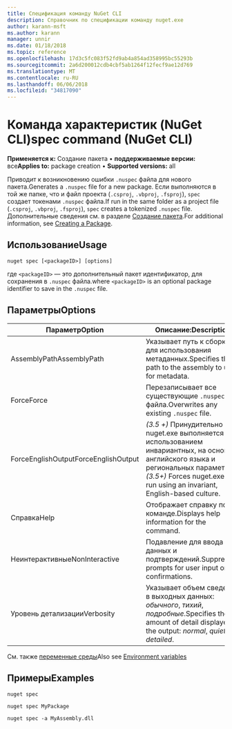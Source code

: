 ```yaml
---
title: Спецификация команду NuGet CLI
description: Справочник по спецификации команду nuget.exe
author: karann-msft
ms.author: karann
manager: unnir
ms.date: 01/18/2018
ms.topic: reference
ms.openlocfilehash: 17d3c5fc083f52fd9ab4a854ad358995bc55293b
ms.sourcegitcommit: 2a6d200012cdb4cbf5ab1264f12fecf9ae12d769
ms.translationtype: MT
ms.contentlocale: ru-RU
ms.lasthandoff: 06/06/2018
ms.locfileid: "34817090"
---
```

# <a name="spec-command-nuget-cli"></a><span data-ttu-id="0416d-103">Команда характеристик (NuGet CLI)</span><span class="sxs-lookup"><span data-stu-id="0416d-103">spec command (NuGet CLI)</span></span>

<span data-ttu-id="0416d-104">**Применяется к:** Создание пакета &bullet; **поддерживаемые версии:** все</span><span class="sxs-lookup"><span data-stu-id="0416d-104">**Applies to:** package creation &bullet; **Supported versions:** all</span></span>

<span data-ttu-id="0416d-105">Приводит к возникновению ошибки `.nuspec` файла для нового пакета.</span><span class="sxs-lookup"><span data-stu-id="0416d-105">Generates a `.nuspec` file for a new package.</span></span> <span data-ttu-id="0416d-106">Если выполняются в той же папке, что и файл проекта (`.csproj`, `.vbproj`, `.fsproj`), `spec` создает токенами `.nuspec` файла.</span><span class="sxs-lookup"><span data-stu-id="0416d-106">If run in the same folder as a project file (`.csproj`, `.vbproj`, `.fsproj`), `spec` creates a tokenized `.nuspec` file.</span></span> <span data-ttu-id="0416d-107">Дополнительные сведения см. в разделе [Создание пакета](../create-packages/creating-a-package.md).</span><span class="sxs-lookup"><span data-stu-id="0416d-107">For additional information, see [Creating a Package](../create-packages/creating-a-package.md).</span></span>

## <a name="usage"></a><span data-ttu-id="0416d-108">Использование</span><span class="sxs-lookup"><span data-stu-id="0416d-108">Usage</span></span>

```cli
nuget spec [<packageID>] [options]
```

<span data-ttu-id="0416d-109">где `<packageID>` — это дополнительный пакет идентификатор, для сохранения в `.nuspec` файла.</span><span class="sxs-lookup"><span data-stu-id="0416d-109">where `<packageID>` is an optional package identifier to save in the `.nuspec` file.</span></span>

## <a name="options"></a><span data-ttu-id="0416d-110">Параметры</span><span class="sxs-lookup"><span data-stu-id="0416d-110">Options</span></span>

| <span data-ttu-id="0416d-111">Параметр</span><span class="sxs-lookup"><span data-stu-id="0416d-111">Option</span></span> | <span data-ttu-id="0416d-112">Описание:</span><span class="sxs-lookup"><span data-stu-id="0416d-112">Description</span></span> |
| --- | --- |
| <span data-ttu-id="0416d-113">AssemblyPath</span><span class="sxs-lookup"><span data-stu-id="0416d-113">AssemblyPath</span></span> | <span data-ttu-id="0416d-114">Указывает путь к сборке для использования метаданных.</span><span class="sxs-lookup"><span data-stu-id="0416d-114">Specifies the path to the assembly to use for metadata.</span></span> |
| <span data-ttu-id="0416d-115">Force</span><span class="sxs-lookup"><span data-stu-id="0416d-115">Force</span></span> | <span data-ttu-id="0416d-116">Перезаписывает все существующие `.nuspec` файла.</span><span class="sxs-lookup"><span data-stu-id="0416d-116">Overwrites any existing `.nuspec` file.</span></span> |
| <span data-ttu-id="0416d-117">ForceEnglishOutput</span><span class="sxs-lookup"><span data-stu-id="0416d-117">ForceEnglishOutput</span></span> | <span data-ttu-id="0416d-118">*(3.5 +)*  Принудительно nuget.exe выполняется с использованием инвариантных, на основе английского языка и региональных параметров.</span><span class="sxs-lookup"><span data-stu-id="0416d-118">*(3.5+)* Forces nuget.exe to run using an invariant, English-based culture.</span></span> |
| <span data-ttu-id="0416d-119">Справка</span><span class="sxs-lookup"><span data-stu-id="0416d-119">Help</span></span> | <span data-ttu-id="0416d-120">Отображает справку по команде.</span><span class="sxs-lookup"><span data-stu-id="0416d-120">Displays help information for the command.</span></span> |
| <span data-ttu-id="0416d-121">Неинтерактивные</span><span class="sxs-lookup"><span data-stu-id="0416d-121">NonInteractive</span></span> | <span data-ttu-id="0416d-122">Подавление для ввода данных и подтверждений.</span><span class="sxs-lookup"><span data-stu-id="0416d-122">Suppresses prompts for user input or confirmations.</span></span> |
| <span data-ttu-id="0416d-123">Уровень детализации</span><span class="sxs-lookup"><span data-stu-id="0416d-123">Verbosity</span></span> | <span data-ttu-id="0416d-124">Указывает объем сведений в выходных данных: *обычного*, *тихий*, *подробные*.</span><span class="sxs-lookup"><span data-stu-id="0416d-124">Specifies the amount of detail displayed in the output: *normal*, *quiet*, *detailed*.</span></span> |

<span data-ttu-id="0416d-125">См. также [переменные среды](cli-ref-environment-variables.md)</span><span class="sxs-lookup"><span data-stu-id="0416d-125">Also see [Environment variables](cli-ref-environment-variables.md)</span></span>

## <a name="examples"></a><span data-ttu-id="0416d-126">Примеры</span><span class="sxs-lookup"><span data-stu-id="0416d-126">Examples</span></span>

```cli
nuget spec

nuget spec MyPackage

nuget spec -a MyAssembly.dll
```
